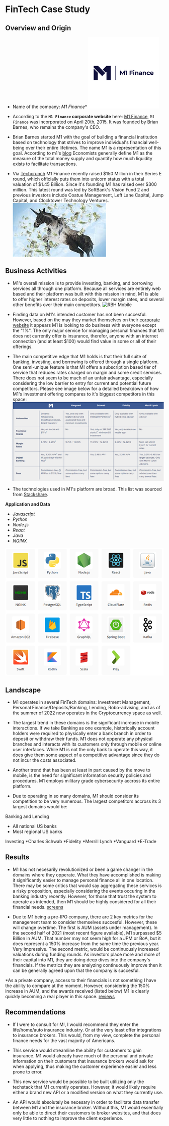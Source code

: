# FinTech Case Study

## Overview and Origin

* Name of the company: *M1 Finance** 
![M1 Finance Logo](./images/logo.png)

* According to the **`M1 Finance` corporate website** here: [M1 Finance](https://m1.com/), `M1 Finance` was incorporated on April 20th, 2015. It was founded by Brian Barnes, who remains the company's CEO. 

* Brian Barnes started M1 with the goal of building a financial institution based on technology that strives to improve individual's financial well-being over their entire lifetimes. The name M1 is a representation of this goal. According to m1's [blog](https://m1.com/blog/m1-company-name/#:~:text=M1%20defines%20the%20platform%20we,M1%20is%20synonymous%20with%20money) Economists generally define M1 as the measure of the total money supply and quantify how much liquidity exists to facilitate transactions. 

* Via [Techcrunch](https://techcrunch.com/2021/07/14/m1-finance-raises-150m-in-softbank-led-series-e-boosts-valuation-to-1-45b/) M1 Finance recently raised $150 Million in their Series E round, which officially puts them into unicorn status with a total valuation of $1.45 Billion. Since it's founding M1 has raised over $300 million. This latest round was led by SoftBank's Vision Fund 2 and previous investors include Coatue Management, Left Lane Capital, Jump Capital, and Clocktower Technology Ventures. 
![Unicorn](./images/Unicorn.jpg)


## Business Activities

* M1's overall mission is to provide investing, banking, and borrowing services all through one platform. Because all services are entirely web based and their platform was built with this mission in mind, M1 is able to offer higher interest rates on deposits, lower margin rates, and several other benefits over their main competitors. 
![RBH Mobile](./assets/rbh-walk.gif)

* Finding data on M1's intended customer has not been succesful. However, based on the may they market themselves on their [corporate website](m1.com) it appears M1 is looking to do business with everyone except the "1%". The only major service for managing personal finances that M1 does not currently offer is insurance, therefor, anyone with an internet connection (and at least $100) would find value in some or all of their offerings.

* The main competitive edge that M1 holds is that their full suite of banking, investing, and borrowing is offered through a single platform. One semi-unique feature is that M! offers a subscription based tier of service that reduces rates charged on margin and some credit services. There does not seem to be much of an unfair advantage, especially considering the low barrier to entry for current and potential future competitors. Please see image below for a detailed breakdown of how M1's investment offering compares to it's biggest competitors in this space:
![competitors](./images/competitors.png)

* The technologies used in M1's platform are broad. This list was sourced from [Stackshare](https://stackshare.io/m1-finance/m1-finance). 

**Application and Data**
- *Javascript*
- *Python*
- *Node.js*
- *React*
- *Java*
- *NGINX*

![technologies](./images/technologies.png)


## Landscape

* M1 operates in several FinTech domains: Investment Management, Personal Finance/Deposits/Banking, Lending, Robo-advising, and as of the summer of 2022 now operates in the Cryptocurrency space as well.

* The largest trend in these domains is the significant increase in mobile interactions. If we take Banking as one example, historically account holders were required to physically enter a bank branch in order to deposit or withdraw their funds. M1 does not opperate any physical branches and interacts with its customers only through mobile or online user interfaces. While M1 is not the only bank to operate this way, it does give them some aspect of a competitive advantage since they do not incur the costs associated. 

* Another trend that has been at least in part caused by the move to mobile, is the need for significant information security policies and procedures. M1 employs military grade cybersecurity accross its entire platform. 
 
* Due to operating in so many domains, M1 should consider its competition to be very numerous. The largest competitors accross its 3 largest domains would be:

Banking and Lending
* All national US banks
* Most regional US banks

Investing
*Charles Schwab
*Fidelity
*Merrill Lynch
*Vanguard
*E-Trade


## Results

* M1 has not necesarily revolutionized or been a game changer in the domains where they opperate. What they have accomplished is making it significantly easier to manage personal finance all in one location. There may be some critics that would say aggregating these services is a risky proposition, especially considering the events occuring in the banking industry recently. However, for those that trust the system to operate as intended, then M1 should be highly considered for all their financial needs.
[screens](./images/screens.png)

* Due to M1 being a pre-IPO company, there are 2 key metrics for the management team to consider themselves succesful. However, these will change overtime.
The first is AUM (assets under management). In the second half of 2021 (most recent figure available), M1 surpassed $5 Billion in AUM. That number may not seem high for a JPM or BoA, but it does represent a 150% increase from the same time the previous year. Very Impressive.
The second metric, would be continuously increased valuations during funding rounds. As investors place more and more of their capital into M1, they are doing deep dives into the company's financials. If the metrics they are analyzing continuously improve then it can be generally agreed upon that the company is succesful. 

*As a private company, access to their financials is not something I have the ability to compare at the moment. However, considering the 150% increase in AUM, and the awards received (listed below) M1 is clearly quickly becoming a real player in this space.
[reviews](./images/reviews)


## Recommendations

* If I were to consult for M!, I would recommend they enter the life/home/auto insurance industry. Or at the very least offer integrations to insurance brokers. This would, from my view, complete the personal finance needs for the vast majority of Americans.

* This service would streamline the ability for customers to gain insurance. M1 would already have much of the personal and private information on their customers that insurance brokers would ask for when applying, thus making the customer experience easier and less prone to error. 

* This new service would be possible to be built utilizing only the techstack that M1 currently operates. However, it would likely require either a brand new API or a modified version on what they currently use. 

* An API would absolutely be necesary in order to facilitate data transfer between M1 and the insurance broker. Without this, M1 would essentially only be able to direct their customers to broker websites, and that does very little to nothing to improve the client experience.

